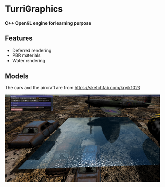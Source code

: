 # TurriGraphics

#### C++ OpenGL engine for learning purpose

## Features
- Deferred rendering
- PBR materials
- Water rendering

## Models
The cars and the aircraft are from https://sketchfab.com/kryik1023 

![](resources/images/water_rendering.png)
